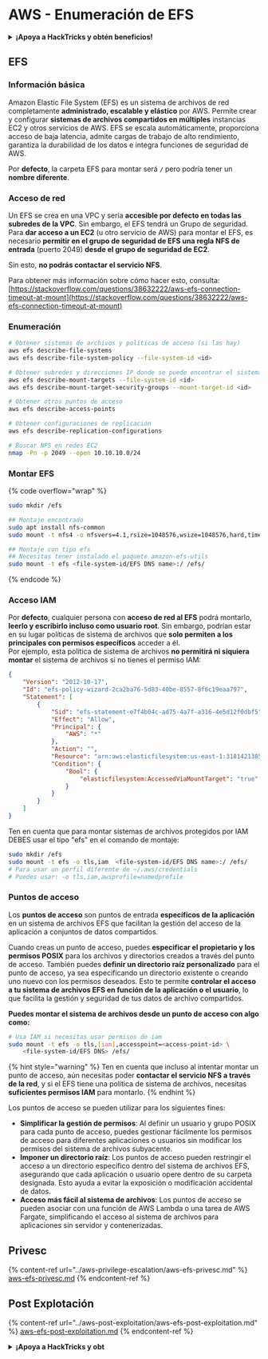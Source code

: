 # AWS - Enumeración de EFS

<details>

<summary><strong>¡Apoya a HackTricks y obtén beneficios!</strong></summary>

* Si quieres ver a tu **empresa anunciada en HackTricks** o si quieres acceder a la **última versión de PEASS o descargar HackTricks en PDF** ¡Consulta los [**PLANES DE SUSCRIPCIÓN**](https://github.com/sponsors/carlospolop)!
* Obtén el [**oficial PEASS & HackTricks swag**](https://peass.creator-spring.com)
* Descubre [**The PEASS Family**](https://opensea.io/collection/the-peass-family), nuestra colección de exclusivos [**NFTs**](https://opensea.io/collection/the-peass-family)
* **Únete al** 💬 [**grupo de Discord**](https://discord.gg/hRep4RUj7f) o al [**grupo de telegram**](https://t.me/peass) o **sígueme** en **Twitter** 🐦 [**@carlospolopm**](https://twitter.com/carlospolopm).

* **Comparte tus trucos de hacking enviando PRs a los repositorios de** [**HackTricks**](https://github.com/carlospolop/hacktricks) y [**HackTricks Cloud**](https://github.com/carlospolop/hacktricks-cloud).

</details>

## EFS

### Información básica

Amazon Elastic File System (EFS) es un sistema de archivos de red completamente **administrado, escalable y elástico** por AWS. Permite crear y configurar **sistemas de archivos compartidos en múltiples** instancias EC2 y otros servicios de AWS. EFS se escala automáticamente, proporciona acceso de baja latencia, admite cargas de trabajo de alto rendimiento, garantiza la durabilidad de los datos e integra funciones de seguridad de AWS.

Por **defecto**, la carpeta EFS para montar será **`/`** pero podría tener un **nombre diferente**.

### Acceso de red

Un EFS se crea en una VPC y sería **accesible por defecto en todas las subredes de la VPC**. Sin embargo, el EFS tendrá un Grupo de seguridad. Para **dar acceso a un EC2** (u otro servicio de AWS) para montar el EFS, es necesario **permitir en el grupo de seguridad de EFS una regla NFS de entrada** (puerto 2049) **desde el grupo de seguridad de EC2**.

Sin esto, **no podrás contactar el servicio NFS**.

Para obtener más información sobre cómo hacer esto, consulta: [https://stackoverflow.com/questions/38632222/aws-efs-connection-timeout-at-mount](https://stackoverflow.com/questions/38632222/aws-efs-connection-timeout-at-mount)

### Enumeración

```bash
# Obtener sistemas de archivos y políticas de acceso (si las hay)
aws efs describe-file-systems
aws efs describe-file-system-policy --file-system-id <id>

# Obtener subredes y direcciones IP donde se puede encontrar el sistema de archivos
aws efs describe-mount-targets --file-system-id <id>
aws efs describe-mount-target-security-groups --mount-target-id <id>

# Obtener otros puntos de acceso
aws efs describe-access-points

# Obtener configuraciones de replicación
aws efs describe-replication-configurations

# Buscar NFS en redes EC2
nmap -Pn -p 2049 --open 10.10.10.0/24
```

### Montar EFS

{% code overflow="wrap" %}
```bash
sudo mkdir /efs

## Montaje encontrado
sudo apt install nfs-common
sudo mount -t nfs4 -o nfsvers=4.1,rsize=1048576,wsize=1048576,hard,timeo=600,retrans=2,noresvport <IP>:/ /efs

## Montaje con tipo efs
## Necesitas tener instalado el paquete amazon-efs-utils
sudo mount -t efs <file-system-id/EFS DNS name>:/ /efs/
```
{% endcode %}

### Acceso IAM

Por **defecto**, cualquier persona con **acceso de red al EFS** podrá montarlo, **leerlo y escribirlo incluso como usuario root**. Sin embargo, podrían estar en su lugar políticas de sistema de archivos que **solo permiten a los principales con permisos específicos** acceder a él.\
Por ejemplo, esta política de sistema de archivos **no permitirá ni siquiera montar** el sistema de archivos si no tienes el permiso IAM:

```json
{
    "Version": "2012-10-17",
    "Id": "efs-policy-wizard-2ca2ba76-5d83-40be-8557-8f6c19eaa797",
    "Statement": [
        {
            "Sid": "efs-statement-e7f4b04c-ad75-4a7f-a316-4e5d12f0dbf5",
            "Effect": "Allow",
            "Principal": {
                "AWS": "*"
            },
            "Action": "",
            "Resource": "arn:aws:elasticfilesystem:us-east-1:318142138553:file-system/fs-0ab66ad201b58a018",
            "Condition": {
                "Bool": {
                    "elasticfilesystem:AccessedViaMountTarget": "true"
                }
            }
        }
    ]
}
```

Ten en cuenta que para montar sistemas de archivos protegidos por IAM DEBES usar el tipo "efs" en el comando de montaje:

```bash
sudo mkdir /efs
sudo mount -t efs -o tls,iam  <file-system-id/EFS DNS name>:/ /efs/
# Para usar un perfil diferente de ~/.aws/credentials
# Puedes usar: -o tls,iam,awsprofile=namedprofile
```

### Puntos de acceso

Los **puntos de acceso** son puntos de entrada **específicos de la aplicación** en un sistema de archivos EFS que facilitan la gestión del acceso de la aplicación a conjuntos de datos compartidos.

Cuando creas un punto de acceso, puedes **especificar el propietario y los permisos POSIX** para los archivos y directorios creados a través del punto de acceso. También puedes **definir un directorio raíz personalizado** para el punto de acceso, ya sea especificando un directorio existente o creando uno nuevo con los permisos deseados. Esto te permite **controlar el acceso a tu sistema de archivos EFS en función de la aplicación o el usuario**, lo que facilita la gestión y seguridad de tus datos de archivo compartidos.

**Puedes montar el sistema de archivos desde un punto de acceso con algo como:**

```bash
# Usa IAM si necesitas usar permisos de iam
sudo mount -t efs -o tls,[iam],accesspoint=<access-point-id> \
    <file-system-id/EFS DNS> /efs/
```

{% hint style="warning" %}
Ten en cuenta que incluso al intentar montar un punto de acceso, aún necesitas poder **contactar el servicio NFS a través de la red**, y si el EFS tiene una política de sistema de archivos, necesitas **suficientes permisos IAM** para montarlo.
{% endhint %}

Los puntos de acceso se pueden utilizar para los siguientes fines:

* **Simplificar la gestión de permisos**: Al definir un usuario y grupo POSIX para cada punto de acceso, puedes gestionar fácilmente los permisos de acceso para diferentes aplicaciones o usuarios sin modificar los permisos del sistema de archivos subyacente.
* **Imponer un directorio raíz**: Los puntos de acceso pueden restringir el acceso a un directorio específico dentro del sistema de archivos EFS, asegurando que cada aplicación o usuario opere dentro de su carpeta designada. Esto ayuda a evitar la exposición o modificación accidental de datos.
* **Acceso más fácil al sistema de archivos**: Los puntos de acceso se pueden asociar con una función de AWS Lambda o una tarea de AWS Fargate, simplificando el acceso al sistema de archivos para aplicaciones sin servidor y contenerizadas.

## Privesc

{% content-ref url="../aws-privilege-escalation/aws-efs-privesc.md" %}
[aws-efs-privesc.md](../aws-privilege-escalation/aws-efs-privesc.md)
{% endcontent-ref %}

## Post Explotación

{% content-ref url="../aws-post-exploitation/aws-efs-post-exploitation.md" %}
[aws-efs-post-exploitation.md](../aws-post-exploitation/aws-efs-post-exploitation.md)
{% endcontent-ref %}

<details>

<summary><strong>¡Apoya a HackTricks y obt
